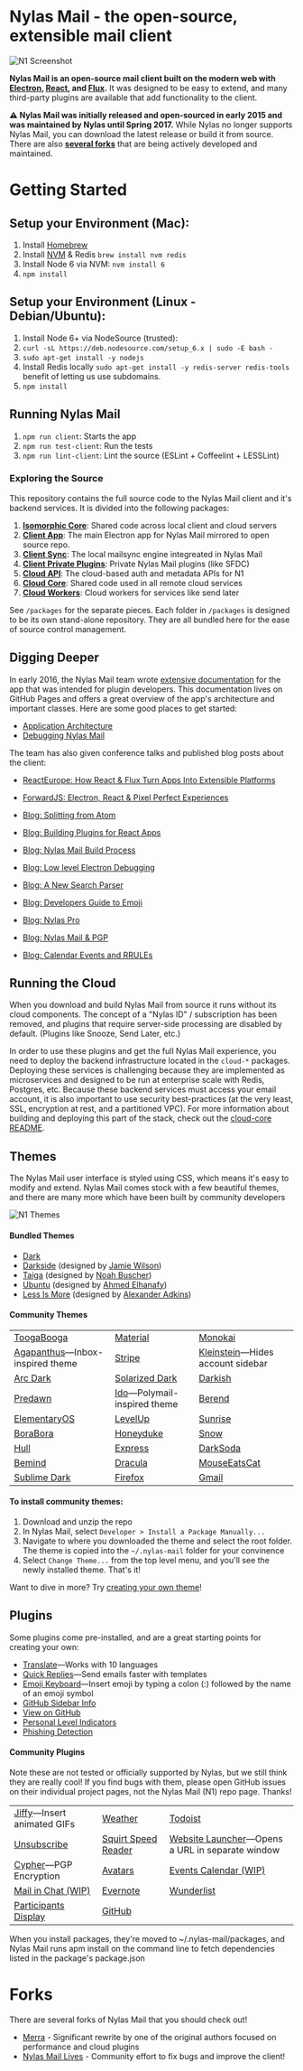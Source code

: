 # Nylas Mail - the open-source, extensible mail client
![N1 Screenshot](https://github.com/nylas/nylas-mail-all/raw/cleanup/screenshot/hero_graphic_mac%402x.png)

**Nylas Mail is an open-source mail client built on the modern web with [Electron](https://github.com/atom/electron), [React](https://facebook.github.io/react/), and [Flux](https://facebook.github.io/flux/).** It was designed to be easy to extend, and many third-party plugins are available that add functionality to the client. 

**⚠️ Nylas Mail was initially released and open-sourced in early 2015 and was maintained by Nylas until Spring 2017.** While Nylas no longer supports Nylas Mail, you can download the latest release or build it from source. There are also **[several forks](#forks)** that are being actively developed and maintained.

# Getting Started

## Setup your Environment (Mac):

1. Install [Homebrew](http://brew.sh/)
1. Install [NVM](https://github.com/creationix/nvm) & Redis `brew install nvm redis`
1. Install Node 6 via NVM: `nvm install 6`
1. `npm install`

## Setup your Environment (Linux - Debian/Ubuntu):

1. Install Node 6+ via NodeSource (trusted):
  1. `curl -sL https://deb.nodesource.com/setup_6.x | sudo -E bash -`
  1. `sudo apt-get install -y nodejs`
1. Install Redis locally `sudo apt-get install -y redis-server redis-tools`
benefit of letting us use subdomains.
1. `npm install`

## Running Nylas Mail

1. `npm run client`: Starts the app
1. `npm run test-client`: Run the tests
1. `npm run lint-client`: Lint the source (ESLint + Coffeelint + LESSLint)

### Exploring the Source

This repository contains the full source code to the Nylas Mail client and it's backend services. It is divided into the following packages:

1. [**Isomorphic Core**](https://github.com/nylas/nylas-mail-all/tree/master/packages/isomorphic-core): Shared code across local client and cloud servers
1. [**Client App**](https://github.com/nylas/nylas-mail-all/tree/master/packages/client-app): The main Electron app for Nylas Mail
   mirrored to open source repo.
1. [**Client Sync**](https://github.com/nylas/nylas-mail-all/tree/master/packages/client-sync): The local mailsync engine integreated in Nylas Mail
1. [**Client Private Plugins**](https://github.com/nylas/nylas-mail-all/tree/master/packages/client-private-plugins): Private Nylas Mail plugins (like SFDC)
1. [**Cloud API**](https://github.com/nylas/nylas-mail-all/tree/master/packages/cloud-api): The cloud-based auth and metadata APIs for N1
1. [**Cloud Core**](https://github.com/nylas/nylas-mail-all/tree/master/packages/cloud-core): Shared code used in all remote cloud services
1. [**Cloud Workers**](https://github.com/nylas/nylas-mail-all/tree/master/packages/cloud-workers): Cloud workers for services like send later

See `/packages` for the separate pieces. Each folder in `/packages` is
designed to be its own stand-alone repository. They are all bundled here
for the ease of source control management.

## Digging Deeper

In early 2016, the Nylas Mail team wrote [extensive documentation](https://nylas.github.io/nylas-mail/) for the app that was intended for plugin developers. This documentation lives on GitHub Pages and offers a great overview of the app's architecture and important classes. Here are some good places to get started:

- [Application Architecture](https://nylas.github.io/nylas-mail/guides/Architecture.html)
- [Debugging Nylas Mail](https://nylas.github.io/nylas-mail/guides/Debugging.html)

The team has also given conference talks and published blog posts about the client:

- [ReactEurope: How React & Flux Turn Apps Into Extensible Platforms](https://www.youtube.com/watch?v=Uu4Yz2HmCgE)
- [ForwardJS: Electron, React & Pixel Perfect Experiences](https://www.youtube.com/watch?v=jRPUB-D1Wx0&list=PL7i8CwZBnlf7iUTn2JMVLLWofAhaiK7l3)

- [Blog: Splitting from Atom](https://github.com/nylas/nylas-mail-all/raw/cleanup/blog-posts/splitting-from-atom.pdf)
- [Blog: Building Plugins for React Apps](https://github.com/nylas/nylas-mail-all/raw/cleanup/blog-posts/plugins.pdf)
- [Blog: Nylas Mail Build Process](https://github.com/nylas/nylas-mail-all/raw/cleanup/blog-posts/build-process.pdf)
- [Blog: Low level Electron Debugging](https://github.com/nylas/nylas-mail-all/raw/cleanup/blog-posts/electron-debugging.pdf)
- [Blog: A New Search Parser](https://github.com/nylas/nylas-mail-all/raw/cleanup/blog-posts/search-parser.pdf)
- [Blog: Developers Guide to Emoji](https://github.com/nylas/nylas-mail-all/raw/cleanup/blog-posts/emoji.pdf)
- [Blog: Nylas Pro](https://github.com/nylas/nylas-mail-all/raw/cleanup/blog-posts/nylas-pro.pdf)
- [Blog: Nylas Mail & PGP](https://github.com/nylas/nylas-mail-all/raw/cleanup/blog-posts/pgp.pdf)
- [Blog: Calendar Events and RRULEs](https://github.com/nylas/nylas-mail-all/raw/cleanup/blog-posts/rrules.pdf)

## Running the Cloud

When you download and build Nylas Mail from source it runs without its cloud components. The concept of a "Nylas ID" / subscription has been removed, and plugins that require server-side processing are disabled by default. (Plugins like Snooze, Send Later, etc.)

In order to use these plugins and get the full Nylas Mail experience, you need to deploy the backend infrastructure located in the `cloud-*` packages. Deploying these services is challenging because they are implemented as microservices and designed to be run at enterprise scale with Redis, Postgres, etc. Because these backend services must access your email account, it is also important to use security best-practices (at the very least, SSL, encryption at rest, and a partitioned VPC). For more information about building and deploying this part of the stack, check out the [cloud-core README](https://github.com/nylas/nylas-mail-all/blob/master/packages/cloud-core/README.md).

## Themes

The Nylas Mail user interface is styled using CSS, which means it's easy to modify and extend. Nylas Mail comes stock with a few beautiful themes, and there are many more which have been built by community developers

![N1 Themes](https://github.com/nylas/nylas-mail-all/raw/cleanup/screenshot/687474703a2f2f692e696d6775722e636f6d2f505751374e6c592e6a7067.jpg)

#### Bundled Themes
- [Dark](https://github.com/nylas/nylas-mail/tree/master/internal_packages/ui-dark)
- [Darkside](https://github.com/nylas/nylas-mail/tree/master/internal_packages/ui-darkside) (designed by [Jamie Wilson](https://github.com/jamiewilson))
- [Taiga](https://github.com/nylas/nylas-mail/tree/master/internal_packages/ui-taiga) (designed by [Noah Buscher](https://github.com/noahbuscher))
- [Ubuntu](https://github.com/nylas/nylas-mail/tree/master/internal_packages/ui-ubuntu) (designed by [Ahmed Elhanafy](https://github.com/ahmedlhanafy))
- [Less Is More](https://github.com/nylas/nylas-mail/tree/master/internal_packages/ui-less-is-more) (designed by [Alexander Adkins](https://github.com/P0WW0W))

#### Community Themes
|       |       |       |
| ----- | ----- | ----- |
| [ToogaBooga](https://github.com/brycedorn/N1-ToogaBooga) | [Material](https://github.com/jackiehluo/n1-material) | [Monokai](https://github.com/dcondrey/n1-monokai)  |
| [Agapanthus](https://github.com/taniadaniela/n1-agapanthus)—Inbox-inspired theme | [Stripe](https://github.com/oeaeee/n1-stripe)| [Kleinstein](https://github.com/diklein/Kleinstein)—Hides account sidebar|
| [Arc Dark](https://github.com/varlesh/Nylas-Arc-Dark-Theme)| [Solarized Dark](https://github.com/NSHenry/N1-Solarized-Dark) | [Darkish](https://github.com/dyrnade/N1-Darkish)|
| [Predawn](https://github.com/adambmedia/N1-Predawn)| [Ido](https://github.com/edipox/n1-ido)—Polymail-inspired theme|[Berend](https://github.com/Frique/N1-Berend) |
| [ElementaryOS](https://github.com/edipox/elementary-nylas) | [LevelUp](https://github.com/stolinski/level-up-nylas-n1-theme)|[Sunrise](https://github.com/jackiehluo/n1-sunrise) |
| [BoraBora](https://github.com/arimai/N1-BoraBora) | [Honeyduke](https://github.com/arimai/n1-honeyduke)| [Snow](https://github.com/Wattenberger/N1-snow-theme)|
|[Hull](https://github.com/unity/n1-hull)|[Express](https://github.com/oeaeee/n1-express)|[DarkSoda](https://github.com/adambullmer/N1-theme-DarkSoda)|
|[Bemind](https://github.com/bemindinteractive/Bemind-N1-Theme)|[Dracula](https://github.com/dracula/nylas-n1)|[MouseEatsCat](https://github.com/MouseEatsCat/MouseEatsCat-N1)|
|[Sublime Dark](https://github.com/rishabhkesarwani/Nylas-Sublime-Dark-Theme)|[Firefox](https://github.com/darshandsoni/n1-firefox-theme)|[Gmail](https://github.com/dregitsky/n1-gmail-theme)|

#### To install community themes:

1. Download and unzip the repo
2. In Nylas Mail, select `Developer > Install a Package Manually... `
3. Navigate to where you downloaded the theme and select the root folder. The theme is copied into the `~/.nylas-mail` folder for your convinence
5. Select `Change Theme...` from the top level menu, and you'll see the newly installed theme. That's it!

Want to dive in more? Try [creating your own theme](https://github.com/nylas/nylas-mail-theme-starter)!

## Plugins

Some plugins come pre-installed, and are a great starting points for creating your own:

- [Translate](https://github.com/nylas/nylas-mail/tree/master/internal_packages/composer-translate)—Works with 10 languages
- [Quick Replies](https://github.com/nylas/nylas-mail/tree/master/internal_packages/composer-templates)—Send emails faster with templates
- [Emoji Keyboard](https://github.com/nylas/nylas-mail/tree/master/internal_packages/composer-emoji)—Insert emoji by typing a colon (:) followed by the name of an emoji symbol
- [GitHub Sidebar Info](https://github.com/nylas/nylas-mail/tree/master/internal_packages/github-contact-card)
- [View on GitHub](https://github.com/nylas/nylas-mail/tree/master/internal_packages/message-view-on-github)
- [Personal Level Indicators](https://github.com/nylas/nylas-mail/tree/master/internal_packages/personal-level-indicators)
- [Phishing Detection](https://github.com/nylas/nylas-mail/tree/master/internal_packages/phishing-detection)

#### Community Plugins

Note these are not tested or officially supported by Nylas, but we still think they are really cool! If you find bugs with them, please open GitHub issues on their individual project pages, not the Nylas Mail (N1) repo page. Thanks!

|       |       |       |
| ----- | ----- | ----- |
|[Jiffy](http://noahbuscher.github.io/N1-Jiffy/)—Insert animated GIFs|[Weather](https://github.com/jackiehluo/n1-weather)|[Todoist](https://github.com/alexfruehwirth/N1TodoistIntegration)|
|[Unsubscribe](https://github.com/colinking/n1-unsubscribe)|[Squirt Speed Reader](https://github.com/HarleyKwyn/squirt-reader-N1-plugin/)|[Website Launcher](https://github.com/adriangrantdotorg/nylas-n1-background-webpage)—Opens a URL in separate window|
|[Cypher](https://github.com/mbilker/cypher)—PGP Encryption|[Avatars](https://github.com/unity/n1-avatars)|[Events Calendar (WIP)](https://github.com/nerdenough/n1-events-calendar)|
|[Mail in Chat (WIP)](https://github.com/yjchen/mail_in_chat)|[Evernote](https://github.com/grobgl/n1-evernote)|[Wunderlist](https://github.com/miguelrs/n1-wunderlist)|
|[Participants Display](https://github.com/kbruccoleri/nylas-participants-display)|[GitHub](https://github.com/ForbesLindesay/N1-GitHub)||

When you install packages, they're moved to ~/.nylas-mail/packages, and Nylas Mail runs apm install on the command line to fetch dependencies listed in the package's package.json

# Forks

There are several forks of Nylas Mail that you should check out!

 - [Merra](github.com/bengotow/N1) - Significant rewrite by one of the original authors focused on performance and cloud plugins
 - [Nylas Mail Lives](https://github.com/nylas-mail-lives/nylas-mail) - Community effort to fix bugs and improve the client!